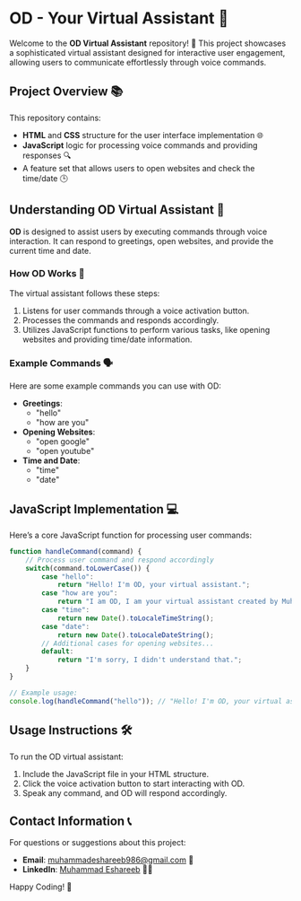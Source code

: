 # OD - Your Virtual Assistant 🤖

Welcome to the **OD Virtual Assistant** repository! 🎉 This project showcases a sophisticated virtual assistant designed for interactive user engagement, allowing users to communicate effortlessly through voice commands.

## Project Overview 📚

This repository contains:
- **HTML** and **CSS** structure for the user interface implementation 🌐
- **JavaScript** logic for processing voice commands and providing responses 🔍
- A feature set that allows users to open websites and check the time/date 🕒

## Understanding OD Virtual Assistant 🤔

**OD** is designed to assist users by executing commands through voice interaction. It can respond to greetings, open websites, and provide the current time and date. 

### How OD Works 🔄

The virtual assistant follows these steps:
1. Listens for user commands through a voice activation button.
2. Processes the commands and responds accordingly.
3. Utilizes JavaScript functions to perform various tasks, like opening websites and providing time/date information.

### Example Commands 🗣️

Here are some example commands you can use with OD:
- **Greetings**: 
  - "hello"
  - "how are you"
- **Opening Websites**: 
  - "open google"
  - "open youtube"
- **Time and Date**: 
  - "time"
  - "date"

## JavaScript Implementation 💻

Here’s a core JavaScript function for processing user commands:

```javascript
function handleCommand(command) {
    // Process user command and respond accordingly
    switch(command.toLowerCase()) {
        case "hello":
            return "Hello! I'm OD, your virtual assistant.";
        case "how are you":
            return "I am OD, I am your virtual assistant created by Muhammad Eshareeb Rajput.";
        case "time":
            return new Date().toLocaleTimeString();
        case "date":
            return new Date().toLocaleDateString();
        // Additional cases for opening websites...
        default:
            return "I'm sorry, I didn't understand that.";
    }
}

// Example usage:
console.log(handleCommand("hello")); // "Hello! I'm OD, your virtual assistant."
```

## Usage Instructions 🛠️

To run the OD virtual assistant:
1. Include the JavaScript file in your HTML structure.
2. Click the voice activation button to start interacting with OD.
3. Speak any command, and OD will respond accordingly.

## Contact Information 📞

For questions or suggestions about this project:

- **Email**: muhammadeshareeb986@gmail.com 📧
- **LinkedIn**: [Muhammad Eshareeb](https://www.linkedin.com/in/muhammadeshareeb986/) 🦸‍♂️

Happy Coding! 🎉
